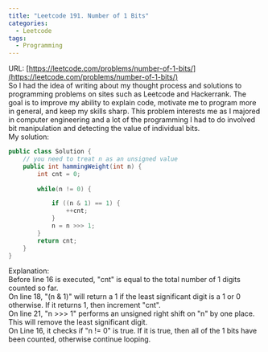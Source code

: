 ```yaml
---
title: "Leetcode 191. Number of 1 Bits"
categories:
  - Leetcode
tags:
  - Programming
---
```

URL: [https://leetcode.com/problems/number-of-1-bits/](https://leetcode.com/problems/number-of-1-bits/)  
So I had the idea of writing about my thought process and solutions to programming problems on sites such as Leetcode and Hackerrank. The goal is to improve my ability to explain code, motivate me to program more in general, and keep my skills sharp. This problem interests me as I majored in computer engineering and a lot of the programming I had to do involved bit manipulation and detecting the value of individual bits.  
My solution:
```java
public class Solution {
    // you need to treat n as an unsigned value
    public int hammingWeight(int n) {
        int cnt = 0;
        
        while(n != 0) {

            if ((n & 1) == 1) {  
                ++cnt;
            }
            n = n >>> 1;
        }
        return cnt;
    }
}
```
Explanation:  
Before line 16 is executed, "cnt" is equal to the total number of 1 digits counted so far.  
On line 18, "(n & 1)" will return a 1 if the least significant digit is a 1 or 0 otherwise.  If it returns 1, then increment "cnt".  
On line 21, "n >>> 1" performs an unsigned right shift on "n" by one place. This will remove the least significant digit.  
On Line 16, it checks if "n != 0" is true. If it is true, then all of the 1 bits have been counted, otherwise continue looping.


